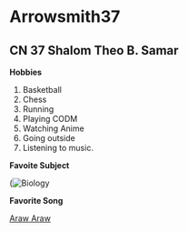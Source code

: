 # Arrowsmith37
## CN 37 **Shalom** **Theo** **B.** **Samar**
**Hobbies**

1. Basketball
2. Chess
3. Running
4. Playing CODM
5. Watching Anime
6. Going outside
7. Listening to music.

**Favoite Subject**

(![Biology](https://github.com/user-attachments/assets/046cdb96-4c71-4fe1-90d2-7cef619810d9)

**Favorite Song**

[Araw Araw](https://www.google.com/url?sa=i&url=https%3A%2F%2Fwww.youtube.com%2Fwatch%3Fv%3DV4qjAyb4lNI&psig=AOvVaw1oJocSDV0ugxP7aJQ-6iUK&ust=1728615388427000&source=images&cd=vfe&opi=89978449&ved=0CBQQjRxqFwoTCKDo45eyhIkDFQAAAAAdAAAAABAI)
